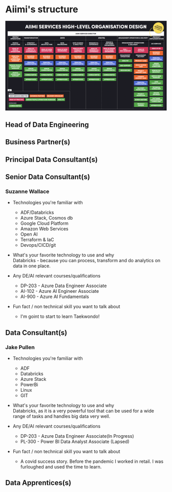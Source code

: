 # **Aiimi's structure**

![aiimi structure](../images/aiimiStructure.png)

## Head of Data Engineering

## Business Partner(s)

## Principal Data Consultant(s)

## Senior Data Consultant(s)

### Suzanne Wallace

* Technologies you're familiar with  
  * ADF/Databricks
  * Azure Stack, Cosmos db
  * Google Cloud Platform
  * Amazon Web Services
  * Open AI
  * Terraform & IaC
  * Devops/CICD/git
    
* What's your favorite technology to use and why  
    Databricks - because you can process, transform and do analytics on data in one place. 

* Any DE/AI relevant courses/qualifications  
  * DP-203 - Azure Data Engineer Associate
  * AI-102 - Azure AI Engineer Associate
  * AI-900 - Azure AI Fundamentals

* Fun fact / non technical skill you want to talk about  
  * I'm goint to start to learn Taekwondo!

## Data Consultant(s)

### Jake Pullen

* Technologies you're familiar with  
  * ADF
  * Databricks
  * Azure Stack
  * PowerBi
  * Linux
  * GIT

* What's your favorite technology to use and why  
    Databricks, as it is a very powerful tool that can be used for a wide range of tasks and handles big data very well.

* Any DE/AI relevant courses/qualifications  
  * DP-203 - Azure Data Engineer Associate(In Progress)
  * PL-300 - Power BI Data Analyst Associate (Lapsed)

* Fun fact / non technical skill you want to talk about  
  * A covid success story. Before the pandemic I worked in retail. I was furloughed and used the time to learn.

## Data Apprentices(s)
